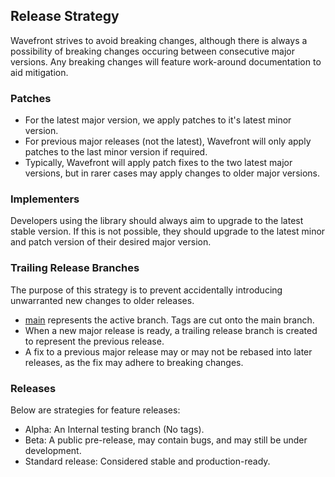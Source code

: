 ## Release Strategy
Wavefront strives to avoid breaking changes, although there is always a possibility of breaking changes occuring between consecutive major versions. Any breaking changes will feature 
work-around documentation to aid mitigation.

### Patches
- For the latest major version, we apply patches to it's latest minor version.
- For previous major releases (not the latest), Wavefront will only apply patches to the last minor version if required.
- Typically, Wavefront will apply patch fixes to the two latest major versions, but in rarer cases may apply changes to older major versions.

### Implementers
Developers using the library should always aim to upgrade to the latest stable version. If this is not possible, they should 
upgrade to the latest minor and patch version of their desired major version.

### Trailing Release Branches
The purpose of this strategy is to prevent accidentally introducing unwarranted new changes to older releases.
- [main](#) represents the active branch. Tags are cut onto the main branch. 
- When a new major release is ready, a trailing release branch is created to represent the previous release.
- A fix to a previous major release may or may not be rebased into later releases, as the fix may adhere to breaking changes.

### Releases
Below are strategies for feature releases:
- Alpha: An Internal testing branch (No tags).
- Beta: A public pre-release, may contain bugs, and may still be under development.
- Standard release: Considered stable and production-ready.
